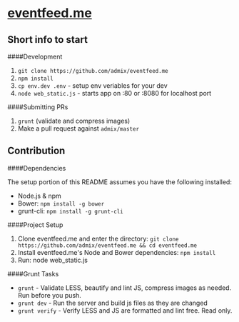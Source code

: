 [eventfeed.me](http://eventfeed.me:8080)
============

## Short info to start

####Development

1. `git clone https://github.com/admix/eventfeed.me`
2. `npm install`
3. `cp env.dev .env` - setup env veriables for your dev
4. `node web_static.js` - starts app on :80 or :8080 for localhost port

####Submitting PRs

1. `grunt` (validate and compress images)
2. Make a pull request against `admix/master`

## Contribution

####Dependencies

The setup portion of this README assumes you have the following installed:

* Node.js & npm
* Bower: `npm install -g bower`
* grunt-cli: `npm install -g grunt-cli`

####Project Setup

1. Clone eventfeed.me and enter the directory: `git clone https://github.com/admix/eventfeed.me && cd eventfeed.me`
2. Install eventfeed.me's Node and Bower dependencies: `npm install`
3. Run: node web_static.js

####Grunt Tasks

- `grunt` - Validate LESS, beautify and lint JS, compress images as needed. Run before you push.
- `grunt dev` - Run the server and build js files as they are changed
- `grunt verify` - Verify LESS and JS are formatted and lint free. Read only.
